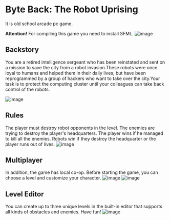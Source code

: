 # Byte Back: The Robot Uprising
It is old school arcade pc game. 

**Attention!** For compiling this game you need to install SFML.
![image](https://github.com/betelgeuse23/ByteBack-TheRobotUprising/assets/73065411/51ccc560-db72-4f25-aadc-5ba69b97a40e)
## Backstory
You are a retired intelligence sergeant who has been reinstated and sent on a mission to save the city from a robot invasion.These robots were once loyal to humans and helped them in their daily lives, but have been reprogrammed by a group of hackers who want to take over the city.Your task is to protect the computing cluster until your colleagues can take back control of the robots.

![image](https://github.com/betelgeuse23/ByteBack-TheRobotUprising/assets/73065411/4a26aabc-29ea-4fd1-a44e-90528969f329)

## Rules
The player must destroy robot opponents in the level. The enemies are trying to destroy the player's headquarters. The player wins if he managed to kill all the enemies. Robots win if they destroy the headquarter or the player runs out of lives.
![image](https://github.com/betelgeuse23/ByteBack-TheRobotUprising/assets/73065411/92448086-bfd5-40bf-aa26-92fdb58d4b87)
## Multiplayer
In addition, the game has local co-op. Before starting the game, you can choose a level and customize your character.
![image](https://github.com/betelgeuse23/ByteBack-TheRobotUprising/assets/73065411/992f494b-899c-43fc-9a8f-8b4188bc933e)
![image](https://github.com/betelgeuse23/ByteBack-TheRobotUprising/assets/73065411/13d4545e-ff70-45a9-962a-a8f80cb32abc)
## Level Editor
You can create up to three unique levels in the built-in editor that supports all kinds of obstacles and enemies. Have fun!
![image](https://github.com/betelgeuse23/ByteBack-TheRobotUprising/assets/73065411/923ba5a8-ca48-4b15-b8b5-06a4cc5c339a)
